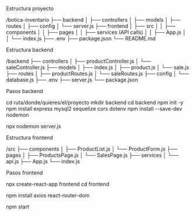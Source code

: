 Estructura proyecto

/botica-inventario
├── backend
│   ├── controllers
│   ├── models
│   ├── routes
│   ├── config
│   └── server.js
├── frontend
│   ├── src
│   │   ├── components
│   │   ├── pages
│   │   ├── services (API calls)
│   │   ├── App.js
│   │   └── index.js
├── .env
├── package.json
└── README.md

Estructura backend

/backend
├── controllers
│   ├── productController.js
│   └── saleController.js
├── models
│   ├── index.js
│   ├── product.js
│   └── sale.js
├── routes
│   ├── productRoutes.js
│   └── saleRoutes.js
├── config
│   └── database.js
├── .env
├── server.js
└── package.json


Pasos backend

cd ruta/donde/quieres/el/proyecto
mkdir backend
cd backend
npm init -y
npm install express mysql2 sequelize cors dotenv
npm install --save-dev nodemon

npx nodemon server.js

Estructura frontend

/src
├── components
│   ├── ProductList.js
│   └── ProductForm.js
├── pages
│   ├── ProductsPage.js
│   └── SalesPage.js
├── services
│   └── api.js
├── App.js
└── index.js

Pasos frontend

npx create-react-app frontend
cd frontend

npm install axios react-router-dom

npm start
